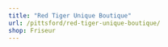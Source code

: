 ```yaml
---
title: "Red Tiger Unique Boutique"
url: /pittsford/red-tiger-unique-boutique/
shop: Friseur
---
```

